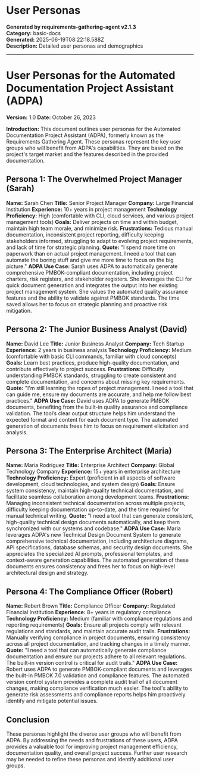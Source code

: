 # User Personas

**Generated by requirements-gathering-agent v2.1.3**  
**Category:** basic-docs  
**Generated:** 2025-06-19T08:22:18.588Z  
**Description:** Detailed user personas and demographics

---

# User Personas for the Automated Documentation Project Assistant (ADPA)

**Version:** 1.0
**Date:** October 26, 2023

**Introduction:** This document outlines user personas for the Automated Documentation Project Assistant (ADPA), formerly known as the Requirements Gathering Agent. These personas represent the key user groups who will benefit from ADPA's capabilities.  They are based on the project's target market and the features described in the provided documentation.

## Persona 1: The Overwhelmed Project Manager (Sarah)

**Name:** Sarah Chen
**Title:** Senior Project Manager
**Company:**  Large Financial Institution
**Experience:** 10+ years in project management
**Technology Proficiency:** High (comfortable with CLI, cloud services, and various project management tools)
**Goals:**  Deliver projects on time and within budget, maintain high team morale, and minimize risk.
**Frustrations:**  Tedious manual documentation, inconsistent project reporting, difficulty keeping stakeholders informed, struggling to adapt to evolving project requirements, and lack of time for strategic planning.
**Quote:**  "I spend more time on paperwork than on actual project management.  I need a tool that can automate the boring stuff and give me more time to focus on the big picture."
**ADPA Use Case:** Sarah uses ADPA to automatically generate comprehensive PMBOK-compliant documentation, including project charters, risk registers, and stakeholder registers. She leverages the CLI for quick document generation and integrates the output into her existing project management system.  She values the automated quality assurance features and the ability to validate against PMBOK standards.  The time saved allows her to focus on strategic planning and proactive risk mitigation.


## Persona 2: The Junior Business Analyst (David)

**Name:** David Lee
**Title:** Junior Business Analyst
**Company:** Tech Startup
**Experience:** 2 years in business analysis
**Technology Proficiency:** Medium (comfortable with basic CLI commands, familiar with cloud concepts)
**Goals:**  Learn best practices, produce high-quality documentation, and contribute effectively to project success.
**Frustrations:**  Difficulty understanding PMBOK standards, struggling to create consistent and complete documentation, and concerns about missing key requirements.
**Quote:** "I'm still learning the ropes of project management.  I need a tool that can guide me, ensure my documents are accurate, and help me follow best practices."
**ADPA Use Case:** David uses ADPA to generate PMBOK documents, benefiting from the built-in quality assurance and compliance validation.  The tool’s clear output structure helps him understand the expected format and content for each document type.  The automated generation of documents frees him to focus on requirement elicitation and analysis.


## Persona 3: The Enterprise Architect (Maria)

**Name:** Maria Rodriguez
**Title:** Enterprise Architect
**Company:** Global Technology Company
**Experience:** 15+ years in enterprise architecture
**Technology Proficiency:** Expert (proficient in all aspects of software development, cloud technologies, and system design)
**Goals:**  Ensure system consistency, maintain high-quality technical documentation, and facilitate seamless collaboration among development teams.
**Frustrations:**  Managing inconsistent technical documentation across multiple projects, difficulty keeping documentation up-to-date, and the time required for manual technical writing.
**Quote:** "I need a tool that can generate consistent, high-quality technical design documents automatically, and keep them synchronized with our systems and codebase."
**ADPA Use Case:** Maria leverages ADPA's new Technical Design Document System to generate comprehensive technical documentation, including architecture diagrams, API specifications, database schemas, and security design documents. She appreciates the specialized AI prompts, professional templates, and context-aware generation capabilities.  The automated generation of these documents ensures consistency and frees her to focus on high-level architectural design and strategy.


## Persona 4: The Compliance Officer (Robert)

**Name:** Robert Brown
**Title:** Compliance Officer
**Company:** Regulated Financial Institution
**Experience:** 8+ years in regulatory compliance
**Technology Proficiency:** Medium (familiar with compliance regulations and reporting requirements)
**Goals:**  Ensure all projects comply with relevant regulations and standards, and maintain accurate audit trails.
**Frustrations:**  Manually verifying compliance in project documents, ensuring consistency across all project documentation, and tracking changes in a timely manner.
**Quote:** "I need a tool that can automatically generate compliance documentation and ensure our projects adhere to all relevant regulations.  The built-in version control is critical for audit trails."
**ADPA Use Case:** Robert uses ADPA to generate PMBOK-compliant documents and leverages the built-in PMBOK 7.0 validation and compliance features.  The automated version control system provides a complete audit trail of all document changes, making compliance verification much easier.  The tool's ability to generate risk assessments and compliance reports helps him proactively identify and mitigate potential issues.


## Conclusion

These personas highlight the diverse user groups who will benefit from ADPA.  By addressing the needs and frustrations of these users, ADPA provides a valuable tool for improving project management efficiency, documentation quality, and overall project success.  Further user research may be needed to refine these personas and identify additional user groups.
